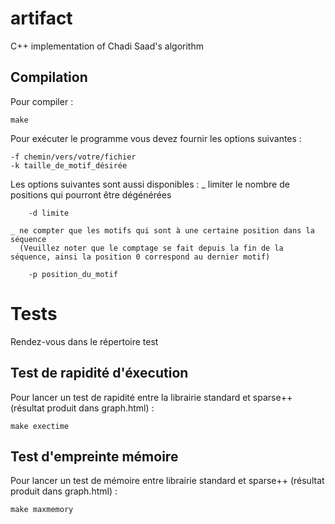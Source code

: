 # artifact

C++ implementation of Chadi Saad's algorithm

## Compilation

Pour compiler :

    make

Pour exécuter le programme vous devez fournir les options suivantes :

    -f chemin/vers/votre/fichier
    -k taille_de_motif_désirée

Les options suivantes sont aussi disponibles :
    _ limiter le nombre de positions qui pourront être dégénérées

        -d limite

    _ ne compter que les motifs qui sont à une certaine position dans la séquence
      (Veuillez noter que le comptage se fait depuis la fin de la séquence, ainsi la position 0 correspond au dernier motif)

        -p position_du_motif


# Tests

Rendez-vous dans le répertoire test

## Test de rapidité d'éxecution

Pour lancer un test de rapidité entre la librairie standard et sparse++ (résultat produit dans graph.html) :

    make exectime

## Test d'empreinte mémoire

Pour lancer un test de mémoire entre librairie standard et sparse++ (résultat produit dans graph.html) :

    make maxmemory
